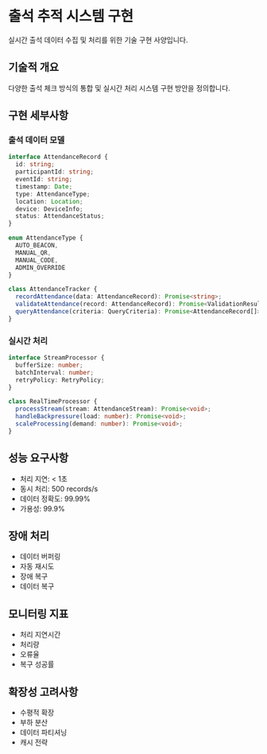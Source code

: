# 출석 추적 시스템 구현

실시간 출석 데이터 수집 및 처리를 위한 기술 구현 사양입니다.

## 기술적 개요
다양한 출석 체크 방식의 통합 및 실시간 처리 시스템 구현 방안을 정의합니다.

## 구현 세부사항

### 출석 데이터 모델
```typescript
interface AttendanceRecord {
  id: string;
  participantId: string;
  eventId: string;
  timestamp: Date;
  type: AttendanceType;
  location: Location;
  device: DeviceInfo;
  status: AttendanceStatus;
}

enum AttendanceType {
  AUTO_BEACON,
  MANUAL_QR,
  MANUAL_CODE,
  ADMIN_OVERRIDE
}

class AttendanceTracker {
  recordAttendance(data: AttendanceRecord): Promise<string>;
  validateAttendance(record: AttendanceRecord): Promise<ValidationResult>;
  queryAttendance(criteria: QueryCriteria): Promise<AttendanceRecord[]>;
}
```

### 실시간 처리
```typescript
interface StreamProcessor {
  bufferSize: number;
  batchInterval: number;
  retryPolicy: RetryPolicy;
}

class RealTimeProcessor {
  processStream(stream: AttendanceStream): Promise<void>;
  handleBackpressure(load: number): Promise<void>;
  scaleProcessing(demand: number): Promise<void>;
}
```

## 성능 요구사항
- 처리 지연: < 1초
- 동시 처리: 500 records/s
- 데이터 정확도: 99.99%
- 가용성: 99.9%

## 장애 처리
- 데이터 버퍼링
- 자동 재시도
- 장애 복구
- 데이터 복구

## 모니터링 지표
- 처리 지연시간
- 처리량
- 오류율
- 복구 성공률

## 확장성 고려사항
- 수평적 확장
- 부하 분산
- 데이터 파티셔닝
- 캐시 전략
